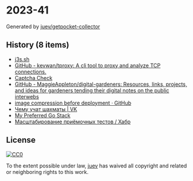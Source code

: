 # 2023-41

Generated by [juev/getpocket-collector](https://github.com/juev/getpocket-collector)

## History (8 items)

- [j3s.sh](https://j3s.sh/thought/shell-tip-print-json-with-printf.html)
- [GitHub - kevwan/tproxy: A cli tool to proxy and analyze TCP connections.](https://github.com/kevwan/tproxy)
- [Captcha Check](https://www.dreamwidth.org/captcha)
- [GitHub - MaggieAppleton/digital-gardeners: Resources, links, projects, and ideas for gardeners tending their digital notes on the public interwebs](https://github.com/MaggieAppleton/digital-gardeners)
- [image compression before deployment · GitHub](https://gist.github.com/twhite96/3985bf2d68eb0a6c9aedbacdb13600c2)
- [Чему учат шахматы | VK](https://m.vk.com/@theoryandpractice-preview-1752582705-1906564516)
- [My Preferred Go Stack](https://jtarchie.com/posts/2023-09-30-my-preferred-go-stack)
- [Масштабирование приёмочных тестов / Хабр](https://habr.com/ru/articles/765996/)

## License

[![CC0](https://mirrors.creativecommons.org/presskit/buttons/88x31/svg/cc-zero.svg)](https://creativecommons.org/publicdomain/zero/1.0/)

To the extent possible under law, [juev](https://github.com/juev) has waived all copyright and related or neighboring rights to this work.
